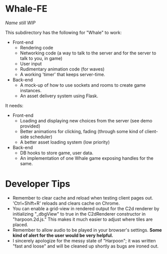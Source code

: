 # Whale-FE
*Name still WIP*

This subdirectory has the following for "Whale" to work:
- Front-end
  - Rendering code
  - Networking code (a way to talk to the server and for the server to talk to you, in game)
  - User input
  - Rudimentary animation code (for waves)
  - A working 'timer' that keeps server-time.
- Back-end
  - A mock-up of how to use sockets and rooms to create game instances.
  - An asset delivery system using Flask.
 
It needs:
- Front-end
  - Loading and displaying new choices from the server (see demo provided)
  - Better animations for clicking, fading (through some kind of client-side scheduler)
  - A better asset loading system (low priority)
- Back-end
  - DB hooks to store game, user data.
  - An implementation of one Whale game exposing handles for the same.

# Developer Tips
- Remember to clear cache and reload when testing client pages out. 'Ctrl+Shift+R' reloads and clears cache on Chrome.  
- You can enable a grid-view in rendered output for the C2d renderer by initializing "_dbgView" to true in the 
  C2dRenderer constructor in "harpoon.2d.js." This makes it much easier to adjust where tiles are placed.
- Remember to allow audio to be played in your browser's settings. **Some kind of alert for the user would be very 
  helpful.**
- I sincerely apologize for the messy state of "Harpoon"; it was written "fast and loose" and will be cleaned up shortly 
  as bugs are ironed out.
